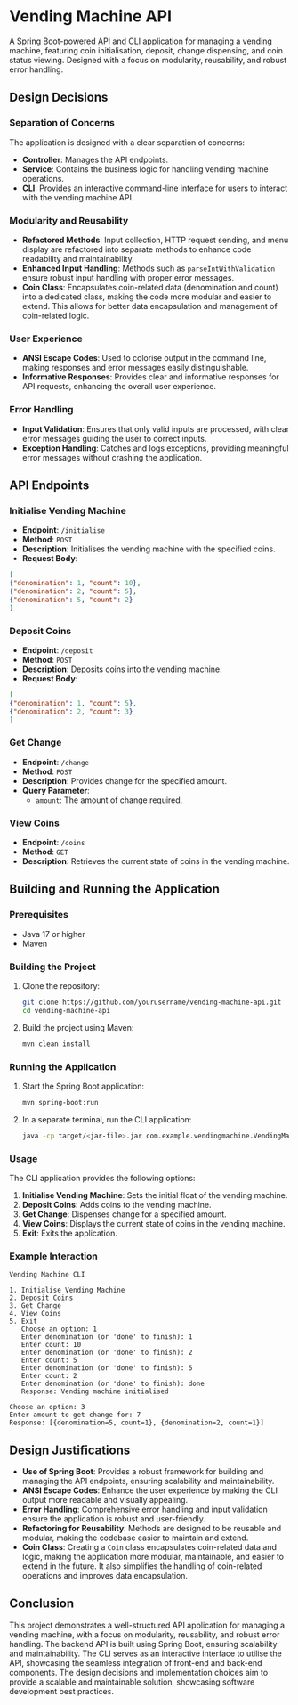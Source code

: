 # Vending Machine API

A Spring Boot-powered API and CLI application for managing a vending machine, featuring coin initialisation, deposit, change dispensing, and coin status viewing. Designed with a focus on modularity, reusability, and robust error handling.

## Design Decisions

### Separation of Concerns

The application is designed with a clear separation of concerns:

- **Controller**: Manages the API endpoints.
- **Service**: Contains the business logic for handling vending machine operations.
- **CLI**: Provides an interactive command-line interface for users to interact with the vending machine API.

### Modularity and Reusability

- **Refactored Methods**: Input collection, HTTP request sending, and menu display are refactored into separate methods to enhance code readability and maintainability.
- **Enhanced Input Handling**: Methods such as `parseIntWithValidation` ensure robust input handling with proper error messages.
- **Coin Class**: Encapsulates coin-related data (denomination and count) into a dedicated class, making the code more modular and easier to extend. This allows for better data encapsulation and management of coin-related logic.

### User Experience

- **ANSI Escape Codes**: Used to colorise output in the command line, making responses and error messages easily distinguishable.
- **Informative Responses**: Provides clear and informative responses for API requests, enhancing the overall user experience.

### Error Handling

- **Input Validation**: Ensures that only valid inputs are processed, with clear error messages guiding the user to correct inputs.
- **Exception Handling**: Catches and logs exceptions, providing meaningful error messages without crashing the application.

## API Endpoints

### Initialise Vending Machine

- **Endpoint**: `/initialise`  
- **Method**: `POST`  
- **Description**: Initialises the vending machine with the specified coins.  
- **Request Body**:

```json
[
{"denomination": 1, "count": 10},
{"denomination": 2, "count": 5},
{"denomination": 5, "count": 2}
]
```

### Deposit Coins

- **Endpoint**: `/deposit`
- **Method**: `POST`
- **Description**: Deposits coins into the vending machine.
- **Request Body**:

```json
[
{"denomination": 1, "count": 5},
{"denomination": 2, "count": 3}
]
```

### Get Change
- **Endpoint**: `/change`
- **Method**: `POST`
- **Description**: Provides change for the specified amount.
- **Query Parameter**: 
   - `amount`: The amount of change required.

### View Coins
- **Endpoint**: `/coins`
- **Method**: `GET`
- **Description**: Retrieves the current state of coins in the vending machine.

## Building and Running the Application

### Prerequisites

- Java 17 or higher
- Maven

### Building the Project

1. Clone the repository:
   ```sh
   git clone https://github.com/yourusername/vending-machine-api.git
   cd vending-machine-api
   ```

2. Build the project using Maven:
   ```sh
   mvn clean install
   ```

### Running the Application

1. Start the Spring Boot application:

   ```sh
   mvn spring-boot:run
   ```

2. In a separate terminal, run the CLI application:
   ```sh
   java -cp target/<jar-file>.jar com.example.vendingmachine.VendingMachineCLI
   ```

### Usage

The CLI application provides the following options:

1. **Initialise Vending Machine**: Sets the initial float of the vending machine.
2. **Deposit Coins**: Adds coins to the vending machine.
3. **Get Change**: Dispenses change for a specified amount.
4. **View Coins**: Displays the current state of coins in the vending machine.
5. **Exit**: Exits the application.

### Example Interaction

```
Vending Machine CLI

1. Initialise Vending Machine
2. Deposit Coins
3. Get Change
4. View Coins
5. Exit
   Choose an option: 1
   Enter denomination (or 'done' to finish): 1
   Enter count: 10
   Enter denomination (or 'done' to finish): 2
   Enter count: 5
   Enter denomination (or 'done' to finish): 5
   Enter count: 2
   Enter denomination (or 'done' to finish): done
   Response: Vending machine initialised

Choose an option: 3
Enter amount to get change for: 7
Response: [{denomination=5, count=1}, {denomination=2, count=1}]
```

## Design Justifications

- **Use of Spring Boot**: Provides a robust framework for building and managing the API endpoints, ensuring scalability and maintainability.
- **ANSI Escape Codes**: Enhance the user experience by making the CLI output more readable and visually appealing.
- **Error Handling**: Comprehensive error handling and input validation ensure the application is robust and user-friendly.
- **Refactoring for Reusability**: Methods are designed to be reusable and modular, making the codebase easier to maintain and extend.
- **Coin Class**: Creating a `Coin` class encapsulates coin-related data and logic, making the application more modular, maintainable, and easier to extend in the future. It also simplifies the handling of coin-related operations and improves data encapsulation.

## Conclusion

This project demonstrates a well-structured API application for managing a vending machine, with a focus on modularity, reusability, and robust error handling. The backend API is built using Spring Boot, ensuring scalability and maintainability. The CLI serves as an interactive interface to utilise the API, showcasing the seamless integration of front-end and back-end components. The design decisions and implementation choices aim to provide a scalable and maintainable solution, showcasing software development best practices.
